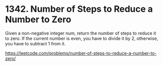 # 1342. Number of Steps to Reduce a Number to Zero

Given a non-negative integer num, return the number of steps to reduce it to zero. If the current number is even, you have to divide it by 2, otherwise, you have to subtract 1 from it.

<https://leetcode.com/problems/number-of-steps-to-reduce-a-number-to-zero/>
